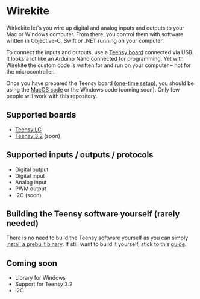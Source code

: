 # Wirekite

Wirkekite let's you wire up digital and analog inputs and outputs to your Mac or Windows computer. From there, you control them with software written in Objective-C, Swift or .NET running on your computer. 

To connect the inputs and outputs, use a [Teensy board](https://www.pjrc.com/teensy/) connected via USB. It looks a lot like an Arduino Nano connected for programming. Yet with Wirekite the custom code is written for and run on your computer – not for the microcontroller.

Once you have prepared the Teensy board ([one-time setup](docs/prepare_teensy.md)), you should be using the [MacOS code](https://github.com/manuelbl/WirekiteMac) or the Windows code (coming soon). Only few people will work with this repository.


## Supported boards

- [Teensy LC](https://www.pjrc.com/store/teensylc.html)
- [Teensy 3.2](https://www.pjrc.com/store/teensy32.html) (soon)


## Supported inputs / outputs / protocols

- Digital output
- Digital input
- Analog input
- PWM output
- I2C (soon)


## Building the Teensy software yourself (rarely needed)

There is no need to build the Teensy software yourself as
you can simply [install a prebuilt binary](docs/prepare_teensy.md).
If still want to build it yourself, stick to this [guide](docs/build_wirekite.md).

## Coming soon

- Library for Windows
- Support for Teensy 3.2
- I2C

